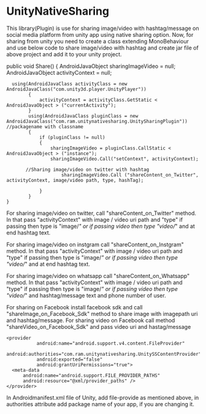 # UnityNativeSharing
This library(Plugin) is use for sharing image/video with hashtag/message on social media platform from unity app using native sharing option.
Now, for sharing from unity you need to create a class extending MonoBehaviour and use below code to share image/video with hashtag
and create jar file of above project and add it to your unity project.
  
  
 
 public void Share()
	{
 		AndroidJavaObject sharingImageVideo = null;
		AndroidJavaObject activityContext = null;
			
      using(AndroidJavaClass activityClass = new AndroidJavaClass("com.unity3d.player.UnityPlayer"))
			{
				activityContext = activityClass.GetStatic < AndroidJavaObject > ("currentActivity");
			}
			using(AndroidJavaClass pluginClass = new AndroidJavaClass("com.ram.unitynativesharing.UnitySharingPlugin")) //packagename with classname
			{
				if (pluginClass != null)
				{
					sharingImageVideo = pluginClass.CallStatic < AndroidJavaObject > ("instance");
					sharingImageVideo.Call("setContext", activityContext);
				
           //Sharing image/video on twitter with hashtag 
						sharingImageVideo.Call ("shareContent_on_Twitter", activityContext, image/video path, type, hashTag);
					
				}
			}
	}
  
  For sharing image/video on twitter, call  "shareContent_on_Twitter" method. In that pass "activityContext" with image / video uri path 
  and "type" if passing then type is  "image/*" or if passing video then type "video/*" and at end hashtag text.
  
  
  For sharing image/video on instgram call "shareContent_on_Instgram" method. In that pass "activityContext" with image / video uri path 
  and "type" if passing then type is  "image/*" or if passing video then type "video/*" and at end hashtag text.
  
  For sharing image/video on whatsapp call "shareContent_on_Whatsapp" method. In that pass "activityContext" with image / video uri path 
  and "type" if passing then type is  "image/*" or if passing video then type "video/*" and hashtag/message text and phone number of user.
  
  For sharing on Facebook install facebook sdk and call "shareImage_on_Facebook_Sdk" method to share image with imagepath uri and hashtag/message.
  For sharing video on Facebook call method "shareVideo_on_Facebook_Sdk" and pass video uri and hastag/message
  
    <provider
               android:name="android.support.v4.content.FileProvider"
               android:authorities="com.ram.unitynativesharing.UnitySSContentProvider"
               android:exported="false"
               android:grantUriPermissions="true">
      <meta-data
          android:name="android.support.FILE_PROVIDER_PATHS"
          android:resource="@xml/provider_paths" />
    </provider>
    
  In Androidmanifest.xml file of Unity, add file-provide as mentioned above, 
  in authorities attribute add package name of your app, if you are changing it.
  

 
